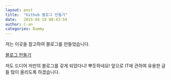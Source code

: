```yaml
---
layout: post
title:  "Github 블로그 만들기"
date:   2015-04-18 08:43:59
author: C-an
categories: Dummy
---
```


저는 이곳을 참고하여 블로그를 만들었습니다.

[블로그 만들기](http://recoveryman.tistory.com/321)

저도 드디어 저만의 블로그를 갖게 되었다니! 뿌듯하네요!
앞으로 IT에 관하여 유용한 글들 많이 올리도록 하겠습니다.